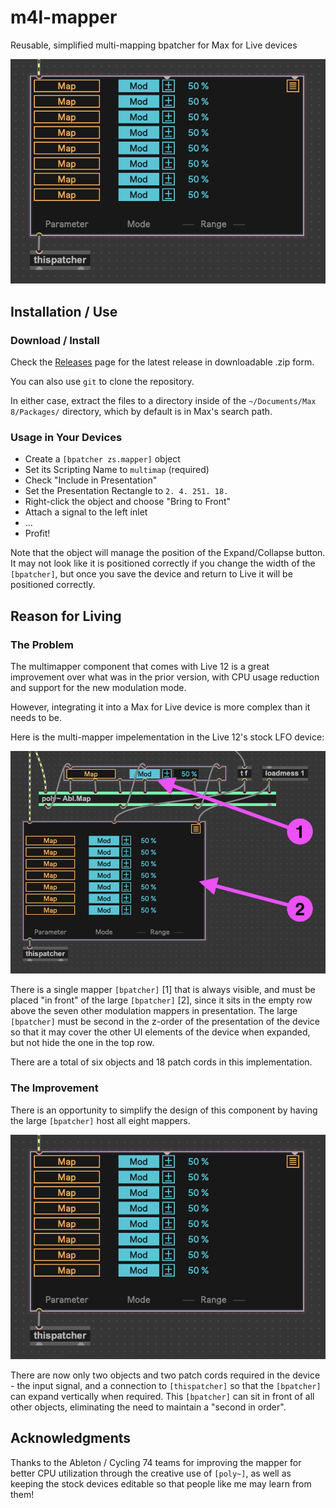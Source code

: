 # m4l-mapper
Reusable, simplified multi-mapping bpatcher for Max for Live devices

![zs.mapper](support/zs.mapper.png)

## Installation / Use

### Download / Install
Check the [Releases](https://github.com/zsteinkamp/m4l-zs.mapper/releases) page for the latest release in downloadable .zip form.

You can also use `git` to clone the repository.

In either case, extract the files to a directory inside of the `~/Documents/Max 8/Packages/` directory, which by default is in Max's search path.

### Usage in Your Devices

* Create a `[bpatcher zs.mapper]` object
* Set its Scripting Name to `multimap` (required)
* Check "Include in Presentation"
* Set the Presentation Rectangle to `2. 4. 251. 18.`
* Right-click the object and choose "Bring to Front"
* Attach a signal to the left inlet
* ...
* Profit!

Note that the object will manage the position of the Expand/Collapse button. It may not look like it is positioned correctly if you change the width of the `[bpatcher]`, but once you save the device and return to Live it will be positioned correctly.

## Reason for Living

### The Problem
The multimapper component that comes with Live 12 is a great improvement over what was in the prior version, with CPU usage reduction and support for the new modulation mode.

However, integrating it into a Max for Live device is more complex than it needs to be. 

Here is the multi-mapper impelementation in the Live 12's stock LFO device:

![The implementation as shipped with Live 12](support/stock_lfo.png)

There is a single mapper `[bpatcher]` [1] that is always visible, and must be placed "in front" of the large `[bpatcher]` [2], since it sits in the empty row above the seven other modulation mappers in presentation. The large `[bpatcher]` must be second in the z-order of the presentation of the device so that it may cover the other UI elements of the device when expanded, but not hide the one in the top row.

There are a total of six objects and 18 patch cords in this implementation.

### The Improvement
There is an opportunity to simplify the design of this component by having the large `[bpatcher]` host all eight mappers.

![The improvement](support/zs.mapper.png)

There are now only two objects and two patch cords required in the device - the input signal, and a connection to `[thispatcher]` so that the `[bpatcher]` can expand vertically when required. This `[bpatcher]` can sit in front of all other objects, eliminating the need to maintain a "second in order". 

## Acknowledgments
Thanks to the Ableton / Cycling 74 teams for improving the mapper for better CPU utilization through the creative use of `[poly~]`, as well as keeping the stock devices editable so that people like me may learn from them!
